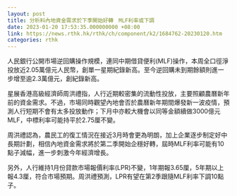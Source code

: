 ```yaml
---
layout: post
title: 分析料內地資金需求於下季開始好轉　MLF利率或下調
date: 2023-01-20 17:53:35.000000000 +08:00
link: https://news.rthk.hk/rthk/ch/component/k2/1684762-20230120.htm
categories: rthk
---
```


人民銀行公開市場逆回購操作規模，連同中期借貸便利(MLF)操作，本周全口徑淨投放近2.05萬億元人民幣，創單一星期紀錄新高。至今逆回購未到期餘額則進一步增至逾2.3萬億元，創紀錄新高。

星展香港高級經濟師周洪禮指，人行近期較密集的流動性投放，主要照顧農曆新年前的資金需求。不過，市場同時觀望內地會否於農曆新年期間爆發新一波疫情，預測人行短期不會有太多投放動作；下月中亦較大機會以同等金額續做3000億元MLF，中標利率可能持平於2.75厘不變。

周洪禮認為，農民工的復工情況在接近3月時會更為明朗，加上企業逐步制定好中長期計劃，相信內地資金需求將於第二季開始企穩好轉，屆時MLF利率可能有10點子減幅，進一步刺激今年經濟增長。

另外，人行維持1月份貸款市場報價利率(LPR)不變，1年期報3.65厘，5年期以上報4.3厘，符合市場預期。周洪禮預測，LPR有望在第2季跟隨MLF利率下調10點子。
